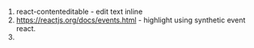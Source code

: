 1. react-contenteditable - edit text inline
2. https://reactjs.org/docs/events.html - highlight using synthetic event react.
3.
